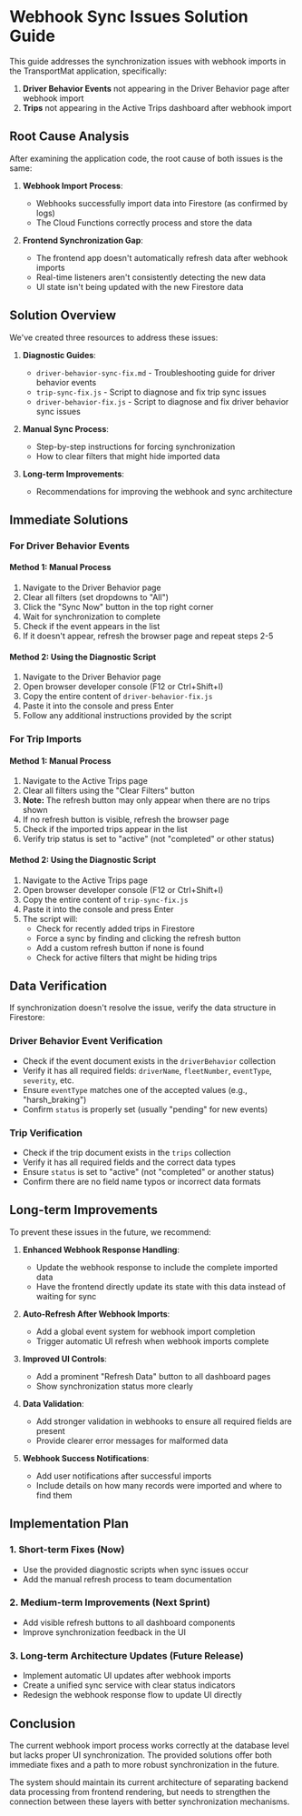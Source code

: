 # Webhook Sync Issues Solution Guide

This guide addresses the synchronization issues with webhook imports in the TransportMat application, specifically:

1. **Driver Behavior Events** not appearing in the Driver Behavior page after webhook import
2. **Trips** not appearing in the Active Trips dashboard after webhook import

## Root Cause Analysis

After examining the application code, the root cause of both issues is the same:

1. **Webhook Import Process**: 
   - Webhooks successfully import data into Firestore (as confirmed by logs)
   - The Cloud Functions correctly process and store the data

2. **Frontend Synchronization Gap**:
   - The frontend app doesn't automatically refresh data after webhook imports
   - Real-time listeners aren't consistently detecting the new data
   - UI state isn't being updated with the new Firestore data

## Solution Overview

We've created three resources to address these issues:

1. **Diagnostic Guides**:
   - `driver-behavior-sync-fix.md` - Troubleshooting guide for driver behavior events
   - `trip-sync-fix.js` - Script to diagnose and fix trip sync issues
   - `driver-behavior-fix.js` - Script to diagnose and fix driver behavior sync issues

2. **Manual Sync Process**:
   - Step-by-step instructions for forcing synchronization
   - How to clear filters that might hide imported data

3. **Long-term Improvements**:
   - Recommendations for improving the webhook and sync architecture

## Immediate Solutions

### For Driver Behavior Events

#### Method 1: Manual Process
1. Navigate to the Driver Behavior page
2. Clear all filters (set dropdowns to "All")
3. Click the "Sync Now" button in the top right corner
4. Wait for synchronization to complete
5. Check if the event appears in the list
6. If it doesn't appear, refresh the browser page and repeat steps 2-5

#### Method 2: Using the Diagnostic Script
1. Navigate to the Driver Behavior page
2. Open browser developer console (F12 or Ctrl+Shift+I)
3. Copy the entire content of `driver-behavior-fix.js`
4. Paste it into the console and press Enter
5. Follow any additional instructions provided by the script

### For Trip Imports

#### Method 1: Manual Process
1. Navigate to the Active Trips page
2. Clear all filters using the "Clear Filters" button
3. **Note:** The refresh button may only appear when there are no trips shown
4. If no refresh button is visible, refresh the browser page
5. Check if the imported trips appear in the list
6. Verify trip status is set to "active" (not "completed" or other status)

#### Method 2: Using the Diagnostic Script
1. Navigate to the Active Trips page
2. Open browser developer console (F12 or Ctrl+Shift+I)
3. Copy the entire content of `trip-sync-fix.js`
4. Paste it into the console and press Enter
5. The script will:
   - Check for recently added trips in Firestore
   - Force a sync by finding and clicking the refresh button
   - Add a custom refresh button if none is found
   - Check for active filters that might be hiding trips

## Data Verification

If synchronization doesn't resolve the issue, verify the data structure in Firestore:

### Driver Behavior Event Verification
- Check if the event document exists in the `driverBehavior` collection
- Verify it has all required fields: `driverName`, `fleetNumber`, `eventType`, `severity`, etc.
- Ensure `eventType` matches one of the accepted values (e.g., "harsh_braking")
- Confirm `status` is properly set (usually "pending" for new events)

### Trip Verification
- Check if the trip document exists in the `trips` collection
- Verify it has all required fields and the correct data types
- Ensure `status` is set to "active" (not "completed" or another status)
- Confirm there are no field name typos or incorrect data formats

## Long-term Improvements

To prevent these issues in the future, we recommend:

1. **Enhanced Webhook Response Handling**:
   - Update the webhook response to include the complete imported data
   - Have the frontend directly update its state with this data instead of waiting for sync

2. **Auto-Refresh After Webhook Imports**:
   - Add a global event system for webhook import completion
   - Trigger automatic UI refresh when webhook imports complete

3. **Improved UI Controls**:
   - Add a prominent "Refresh Data" button to all dashboard pages
   - Show synchronization status more clearly

4. **Data Validation**:
   - Add stronger validation in webhooks to ensure all required fields are present
   - Provide clearer error messages for malformed data

5. **Webhook Success Notifications**:
   - Add user notifications after successful imports
   - Include details on how many records were imported and where to find them

## Implementation Plan

### 1. Short-term Fixes (Now)
- Use the provided diagnostic scripts when sync issues occur
- Add the manual refresh process to team documentation

### 2. Medium-term Improvements (Next Sprint)
- Add visible refresh buttons to all dashboard components
- Improve synchronization feedback in the UI

### 3. Long-term Architecture Updates (Future Release)
- Implement automatic UI updates after webhook imports
- Create a unified sync service with clear status indicators
- Redesign the webhook response flow to update UI directly

## Conclusion

The current webhook import process works correctly at the database level but lacks proper UI synchronization. The provided solutions offer both immediate fixes and a path to more robust synchronization in the future.

The system should maintain its current architecture of separating backend data processing from frontend rendering, but needs to strengthen the connection between these layers with better synchronization mechanisms.